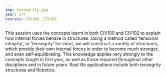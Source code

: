 ```yaml
---
img: tensegrity.jpg
year: 1T7
courses: CIV100, CIV102
---
```


This session uses the concepts learnt in both CIV100 and CIV102 to explain how internal forces behave in structures. Using a method called ‘tensional integrity’, or ‘tensegrity’ for short, we will construct a variety of structures, which provide their own internal forces in order to become much stronger, and even self-equilibrating. This knowledge applies very strongly to the concepts taught in first year, as well as those required throughout other disciplines and in future years. Real life applications include both tensegrity structures and Robotics. 
